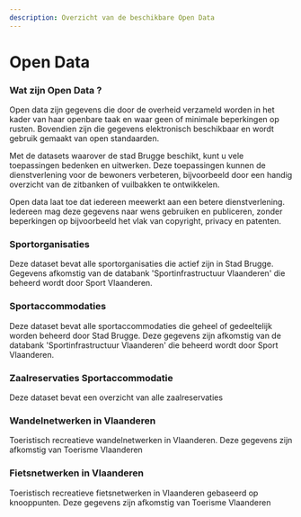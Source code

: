 ```yaml
---
description: Overzicht van de beschikbare Open Data
---
```


# Open Data

### Wat zijn Open Data ?

Open data zijn gegevens die door de overheid verzameld worden in het kader van haar openbare taak en waar geen of minimale beperkingen op rusten. Bovendien zijn die gegevens elektronisch beschikbaar en wordt gebruik gemaakt van open standaarden. 

Met de datasets waarover de stad Brugge beschikt, kunt u vele toepassingen bedenken en uitwerken. Deze toepassingen kunnen de dienstverlening voor de bewoners verbeteren, bijvoorbeeld door een handig overzicht van de zitbanken of vuilbakken te ontwikkelen. 

Open data laat toe dat iedereen meewerkt aan een betere dienstverlening. Iedereen mag deze gegevens naar wens gebruiken en publiceren, zonder beperkingen op bijvoorbeeld het vlak van copyright, privacy en patenten.

### Sportorganisaties

Deze dataset bevat alle sportorganisaties die actief zijn in Stad Brugge. Gegevens afkomstig van de databank 'Sportinfrastructuur Vlaanderen' die beheerd wordt door Sport Vlaanderen.

### Sportaccommodaties

Deze dataset bevat alle sportaccommodaties die geheel of gedeeltelijk worden beheerd door Stad Brugge. Deze gegevens zijn afkomstig van de databank 'Sportinfrastructuur Vlaanderen' die beheerd wordt door Sport Vlaanderen.

### Zaalreservaties Sportaccommodatie

Deze dataset bevat een overzicht van alle zaalreservaties 

### Wandelnetwerken in Vlaanderen

Toeristisch recreatieve wandelnetwerken in Vlaanderen. Deze gegevens zijn afkomstig van Toerisme Vlaanderen

### Fietsnetwerken in Vlaanderen

Toeristisch recreatieve fietsnetwerken in Vlaanderen gebaseerd op knooppunten. Deze gegevens zijn afkomstig van Toerisme Vlaanderen







